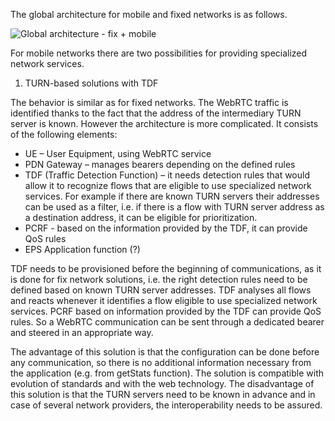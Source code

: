 The global architecture for mobile and fixed networks is as follows.

![Global architecture - fix + mobile](././images/global_arch.png)

For mobile networks there are two possibilities for providing specialized network services.

1.	TURN-based solutions with TDF

The behavior is similar as for fixed networks. The WebRTC traffic is identified thanks to the fact that the address of the intermediary TURN server is known. However the architecture is more complicated. It consists of the following elements:
- UE – User Equipment, using WebRTC service
- PDN Gateway – manages bearers depending on the defined rules
- TDF (Traffic Detection Function) – it needs detection rules that would allow it to recognize flows that are eligible to use specialized network services. For example if there are known TURN servers their addresses can be used as a filter, i.e. if there is a flow with TURN server address as a destination address, it can be eligible for prioritization.
- PCRF - based on the information provided by the TDF, it can provide QoS rules
- EPS Application function (?)

TDF needs to be provisioned before the beginning of communications, as it is done for fix network solutions, i.e. the right detection rules need to be defined based on known TURN server addresses. TDF analyses all flows and reacts whenever it identifies a flow eligible to use specialized network services. PCRF based on information provided by the TDF can provide QoS rules. So a WebRTC communication can be sent through a dedicated bearer and steered in an appropriate way.

The advantage of this solution is that the configuration can be done before any communication, so there is no additional information necessary from the application (e.g. from getStats function). The solution is compatible with evolution of standards and with the web technology. 
The disadvantage of this solution is that the TURN servers need to be known in advance and in case of several network providers, the interoperability needs to be assured. 


